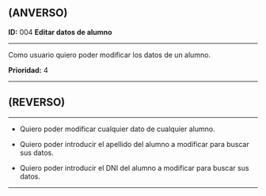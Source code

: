 ## (ANVERSO)

**ID:** 004 **Editar datos de alumno** 

***

Como usuario quiero poder modificar los datos de un alumno. 

**Prioridad:** 4

***

## (REVERSO)

***

* Quiero poder modificar cualquier dato de cualquier alumno. 

* Quiero poder introducir el apellido del alumno a modificar para buscar sus datos.

* Quiero poder introducir el DNI del alumno a modificar para buscar sus datos.

***
